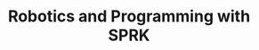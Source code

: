 ---
layout: course_detail
title: "Robotics and Programming with SPRK"
courseTitle: "Robotics and Programming with SPRK"
courseDescription: "Learn how to program and control a robot, and enter the world of coding."
topTitleLine1: "Robotics and Programming with SPRK"
topTitleLine2: ""
topGradeLevel: "Grade K - 3"
topIntroText: "SPRK is far more than just a robot; it’s your vehicle to discovery. Connect to the Lightning Lab app to learn programming, complete activities, and get inspired through connected play and coding. This robot opens the world of coding."
bgTitle: "Learn Programming with a SPRK Robot"
bgText: "Learn how to program and control a robot, and enter the world of coding."
bgImageUrl: "img/my/sprk-learn-5.jpg"
bgLearnMoreText: "See SPRK Robot in action"
bgLearnMoreLink: "https://www.youtube.com/embed/Yg8LmEkI_0c?autoplay=1"
aboutTitle: "About the Course"
aboutText: "Learn with SPRK and take your first steps toward coding."
aboutCategoryTitle: "Category"
aboutCategory: "Robotics | Programming"
aboutGradeLevelTitle: "Grade"
aboutGradeLevel: "K - 3"
aboutLevel: "L1 Block Coding"
aboutSkillLevelTitle: "Skill Level"
aboutSkillLevel: "Beginner to Intermediate"
aboutRatioTitle: "Ratio Guarantee"
aboutRatio: "4 Students per Instructor"
promotion1: 
  enabled: "true"
  title: "Learn with Your Robot Friend"
  text: "You are going to spend the entire camp with your robot friend - SPRK. SPRK is smart and understands your commands. Your job is to learn how to program the commands in order to let SPRK accomplish challenging tasks."
  imageUrl: "img/my/sprk-learn-3.jpg"
promotion2: 
  enabled: "true"
  title: "Approachable Programming"
  text: "Beginners can give robots commands by drawing a path in the app for their robot to follow. Intermediate coders can utilize the familiar block-based drag and drop interface, while pros can use new text programming and write their own code."
  imageUrl: "img/my/sprk-learn-1.jpg"
promotion3: 
  enabled: "true"
  title: "Simple Examples Show Big Ideas"
  text: "SPRK uses a simple and visual programming language to build program blocks and control robots. However, the simple blocks reveal the most important concepts about computer programming such as variables, conditions, and loops."
  imageUrl: "img/my/sprk-learn-6.jpg"
promotion4: 
  enabled: "true"
  title: "Learn Programming with Fun"
  text: "Through connected play and discovery, the robots challenge and inspire brilliant young minds. From math and science to programming and the arts, hands-on activities expand imaginations and help shape a brighter future."
  imageUrl: "img/my/sprk-learn-5.jpg"
promotion5: 
  enabled: "true"
  title: "Hands-On Learning Experiences"
  text: "We focus on hands-on problem solving skills and techniques. You will learn how to solve problems using different programming methods. Everybody competes with each other, but will also collaborate and work with each other to accomplish the challenging tasks together."
  imageUrl: "img/my/sprk-learn-6.png"
curriculum: 
  enabled: "false"
goalsTitle: "Top Skills Students Will Learn"
goals: 
- icon: "icon-Robot"
  text: "The fundamentals of robotics and robot controller"
- icon: "icon-Duplicate-Window"
  text: "SPRK Lightening Lab and the visual programming language"
- icon: "icon-Computer"
  text: "The basic concepts of computer science and programming"
- icon: "icon-Idea"
  text: "Creativity and hands-on problem-solving skills"
- icon: "icon-Affiliate"
  text: "Collaborative teamwork and social skills"
- icon: "icon-Key"
  text: "The ability to adapt new challenges and environments"
highlightsTitle: "Course Highlights"
highlights: 
- icon: "icon-Fashion"
  title: "Always Having Fun"
  text: "Fun programming is our top priority when designing all the content"
- icon: "icon-Administrator"
  title: "Learn with Professionals"
  text: "Gain extra experiences about the real industry and research"
- icon: "icon-Hand"
  title: "Live Interactions"
  text: "Get your question answered in class and compete with your classmates"
- icon: "icon-Air-Balloon"
  title: "Well-Designed Assignments and Projects"
  text: "Learn by doing is the key for CS study, all the assignments and projects are design for the goals"
- icon: "icon-Idea"
  title: "Focus on Imagination and Creativity"
  text: "Learning programming is not the ultimate goal. We focus on pushing the kids' imagination and creativity"
- icon: "icon-Key"
  title: "Apply Colleges with More Experiences"
  text: "Programming is just the first step. Build projects, attend science fairs will help you get into the top unversities"
sessionsEnabled: "false"
sessionsTitle: "Schedule"
sessionsTimeTitle: "Time"
sessionsDateTitle: "Date"
sessionsLocationTitle: "Location"
sessions: 
- date: "6/25 - 6/29"
  time: "1PM - 4PM"
  location: "Irvine, CA"
- date: "7/16 - 7/20"
  time: "9AM - 12PM"
  location: "Irvine, CA"
- date: "8/6 - 8/10"
  time: "1PM - 4PM"
  location: "Irvine, CA"
registrationEnabled: "true"
registrationTitle: ""
priceTitle: "Registration"
price: ""
allCreditCards: ""
priceItems: 
- "Try the first session for FREE"
- "Learn from the professionals"
- "1:4 teacher to students ratio"
- "Always learn by doing and having fun"
registrationLink: "https://csfoundation.wufoo.com/forms/m8vsgm21cz06w0/"
registerNow: "REGISTER NOW"
faq: 
  enabled: "false"
locations: 
- name: "Irvine Classroom"
  address1: "920 Roosevelt, Suite 200"
  address2: "Irvine, CA 92620"
  addressMap: "970 Roosevelt, Irvine, CA 92620"
promotionText: "Interested in learning programs with fun?"
promotionButtonText: "Contact Us"
promotionUrl: "page-contact-us.html"
engUrl: "sprk.html"
cnUrl: "sprkc.html"
---